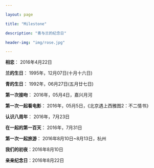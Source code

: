```yaml
---

layout: page

title: "Milestone"

description: "青与兰的纪念日"

header-img: "img/rose.jpg"

---
```


**相恋**： 2016年4月22日  

**兰的生日**： 1995年，12月07日(十月十六日)  

**青的生日**： 1992年，06月27日(五月廿七日)

**第一次接吻**： 2016年，05月4日，嘉兴月河

**第一次一起看电影**： 2016年，05月5日，《北京遇上西雅图2：不二情书》

**认识八周年**： 2016年，7月23日

**在一起的第一百天**： 2016年，7月31日

**第一次一起旅游**： 2016年8月10日~8月13日，杭州

**我们的初夜**：2016年8月10日

**亲亲纪念日**：2016年8月22日
